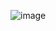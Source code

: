 ![image](https://user-images.githubusercontent.com/95973377/163595059-77ff65d1-1da8-4737-adcb-21f8e5a5eda9.png)

